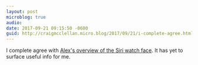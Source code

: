 ```yaml
---
layout: post
microblog: true
audio: 
date: 2017-09-21 09:15:50 -0600
guid: http://craigmcclellan.micro.blog/2017/09/21/i-complete-agree.html
---
```

I complete agree with [Alex's overview of the Siri watch face](https://www.macstories.net/stories/watchos-4-review/4/#siri). It has yet to surface useful info for me.
